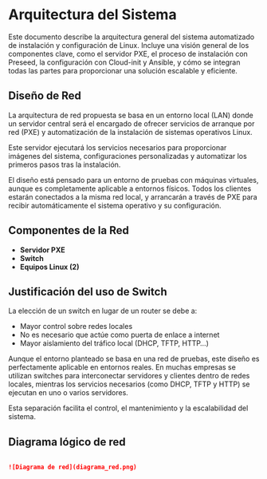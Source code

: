 # Arquitectura del Sistema

Este documento describe la arquitectura general del sistema automatizado de instalación y configuración de Linux.
Incluye una visión general de los componentes clave, como el servidor PXE, el proceso de instalación con Preseed, la configuración con Cloud-init y Ansible, y cómo se integran todas las partes para proporcionar una solución escalable y eficiente.

## Diseño de Red

La arquitectura de red propuesta se basa en un entorno local (LAN) donde un servidor central será el encargado de ofrecer servicios de arranque por red (PXE) y automatización de la instalación de sistemas operativos Linux.

Este servidor ejecutará los servicios necesarios para proporcionar imágenes del sistema, configuraciones personalizadas y automatizar los primeros pasos tras la instalación.

El diseño está pensado para un entorno de pruebas con máquinas virtuales, aunque es completamente aplicable a entornos físicos. Todos los clientes estarán conectados a la misma red local, y arrancarán a través de PXE para recibir automáticamente el sistema operativo y su configuración.

## Componentes de la Red

- **Servidor PXE**
- **Switch**
- **Equipos Linux (2)**

## Justificación del uso de Switch

La elección de un switch en lugar de un router se debe a:

- Mayor control sobre redes locales
- No es necesario que actúe como puerta de enlace a internet
- Mayor aislamiento del tráfico local (DHCP, TFTP, HTTP…)

Aunque el entorno planteado se basa en una red de pruebas, este diseño es perfectamente aplicable en entornos reales. En muchas empresas se utilizan switches para interconectar servidores y clientes dentro de redes locales, mientras los servicios necesarios (como DHCP, TFTP y HTTP) se ejecutan en uno o varios servidores.

Esta separación facilita el control, el mantenimiento y la escalabilidad del sistema.

## Diagrama lógico de red

```markdown

![Diagrama de red](diagrama_red.png)
